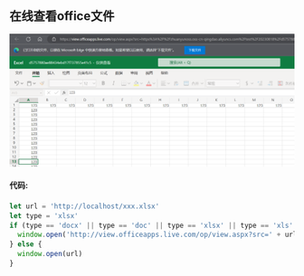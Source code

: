 ## 在线查看office文件

![image-20230818102157749](../../assets/image-20230818102157749.png)

#### 代码:

```js
let url = 'http://localhost/xxx.xlsx'
let type = 'xlsx'
if (type == 'docx' || type == 'doc' || type == 'xlsx' || type == 'xls' || type == 'pptx' || type == 'ppt') {
  window.open('http://view.officeapps.live.com/op/view.aspx?src=' + url)
} else {
  window.open(url)
}
```

